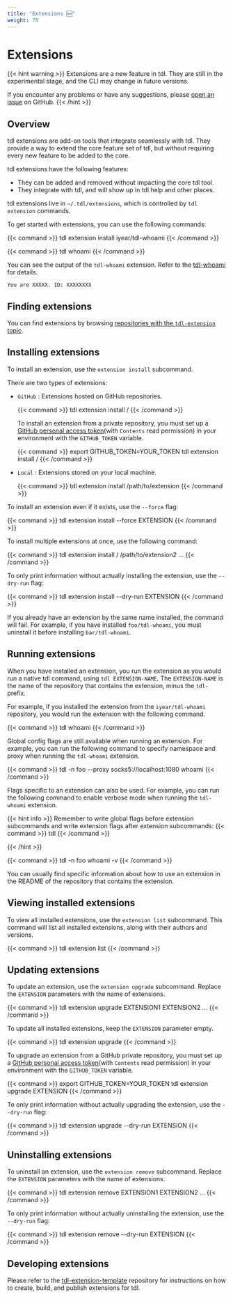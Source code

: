 ```yaml
---
title: "Extensions 🆕"
weight: 70
---
```


# Extensions

{{< hint warning >}}
Extensions are a new feature in tdl. They are still in the experimental stage, and the CLI may change in future versions.

If you encounter any problems or have any suggestions, please [open an issue](https://github.com/iyear/tdl/issues/new/choose) on GitHub.
{{< /hint >}}

## Overview

tdl extensions are add-on tools that integrate seamlessly with tdl. They provide a way to extend the core feature set of tdl, but without requiring every new feature to be added to the core.

tdl extensions have the following features:

- They can be added and removed without impacting the core tdl tool.
- They integrate with tdl, and will show up in tdl help and other places.

tdl extensions live in `~/.tdl/extensions`, which is controlled by `tdl extension` commands.

To get started with extensions, you can use the following commands:

{{< command >}}
tdl extension install iyear/tdl-whoami
{{< /command >}}

{{< command >}}
tdl whoami
{{< /command >}}

You can see the output of the `tdl-whoami` extension. Refer to the [tdl-whoami](https://github.com/iyear/tdl-whoami) for details.
```
You are XXXXX. ID: XXXXXXXX
```

## Finding extensions

You can find extensions by browsing [repositories with the `tdl-extension` topic](https://github.com/topics/tdl-extension).

## Installing extensions

To install an extension, use the `extension install` subcommand.

There are two types of extensions:

- `GitHub` : Extensions hosted on GitHub repositories.

    {{< command >}}
    tdl extension install <owner>/<repo>
    {{< /command >}}

    To install an extension from a private repository, you must set up a [GitHub personal access token](https://github.com/settings/personal-access-tokens/new)(with `Contents` read permission) in your environment with the `GITHUB_TOKEN` variable.

    {{< command >}}
    export GITHUB_TOKEN=YOUR_TOKEN
    tdl extension install <owner>/<private-repo>
    {{< /command >}}

- `Local` : Extensions stored on your local machine.
    
    {{< command >}}
    tdl extension install /path/to/extension
    {{< /command >}}

To install an extension even if it exists, use the `--force` flag:

{{< command >}}
tdl extension install --force EXTENSION
{{< /command >}}

To install multiple extensions at once, use the following command:

{{< command >}}
tdl extension install <owner>/<repo1> /path/to/extension2 ...
{{< /command >}}

To only print information without actually installing the extension, use the `--dry-run` flag:

{{< command >}}
tdl extension install --dry-run EXTENSION
{{< /command >}}

If you already have an extension by the same name installed, the command will fail. For example, if you have installed `foo/tdl-whoami`, you must uninstall it before installing `bar/tdl-whoami`.

## Running extensions

When you have installed an extension, you run the extension as you would run a native tdl command, using `tdl EXTENSION-NAME`. The `EXTENSION-NAME` is the name of the repository that contains the extension, minus the `tdl-` prefix.

For example, if you installed the extension from the `iyear/tdl-whoami` repository, you would run the extension with the following command.

{{< command >}}
tdl whoami
{{< /command >}}

Global config flags are still available when running an extension. For example, you can run the following command to specify namespace and proxy when running the `tdl-whoami` extension.

{{< command >}}
tdl -n foo --proxy socks5://localhost:1080 whoami
{{< /command >}}

Flags specific to an extension can also be used. For example, you can run the following command to enable verbose mode when running the `tdl-whoami` extension.

{{< hint info >}}
Remember to write global flags before extension subcommands and write extension flags after extension subcommands:
{{< command >}}
tdl <global-config-flags> <extension-name> <extension-flags>
{{< /command >}}

{{< /hint >}}

{{< command >}}
tdl -n foo whoami -v
{{< /command >}}

You can usually find specific information about how to use an extension in the README of the repository that contains the extension.

## Viewing installed extensions

To view all installed extensions, use the `extension list` subcommand. This command will list all installed extensions, along with their authors and versions.

{{< command >}}
tdl extension list
{{< /command >}}

## Updating extensions

To update an extension, use the `extension upgrade` subcommand. Replace the `EXTENSION` parameters with the name of extensions.

{{< command >}}
tdl extension upgrade EXTENSION1 EXTENSION2 ...
{{< /command >}}

To update all installed extensions, keep the `EXTENSION` parameter empty.

{{< command >}}
tdl extension upgrade
{{< /command >}}

To upgrade an extension from a GitHub private repository, you must set up a [GitHub personal access token](https://github.com/settings/personal-access-tokens/new)(with `Contents` read permission) in your environment with the `GITHUB_TOKEN` variable.

{{< command >}}
export GITHUB_TOKEN=YOUR_TOKEN
tdl extension upgrade EXTENSION
{{< /command >}}

To only print information without actually upgrading the extension, use the `--dry-run` flag:

{{< command >}}
tdl extension upgrade --dry-run EXTENSION
{{< /command >}}

## Uninstalling extensions

To uninstall an extension, use the `extension remove` subcommand. Replace the `EXTENSION` parameters with the name of extensions.

{{< command >}}
tdl extension remove EXTENSION1 EXTENSION2 ...
{{< /command >}}

To only print information without actually uninstalling the extension, use the `--dry-run` flag:

{{< command >}}
tdl extension remove --dry-run EXTENSION
{{< /command >}}

## Developing extensions

Please refer to the [tdl-extension-template](https://github.com/iyear/tdl-extension-template) repository for instructions on how to create, build, and publish extensions for tdl.
